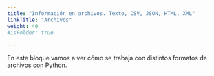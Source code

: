 ```yaml
---
title: "Información en archivos. Texto, CSV, JSON, HTML, XML"
linkTitle: "Archivos"
weight: 40
#isFolder: true

---
```


En este bloque vamos a ver cómo se trabaja con distintos formatos de archivos con Python.
